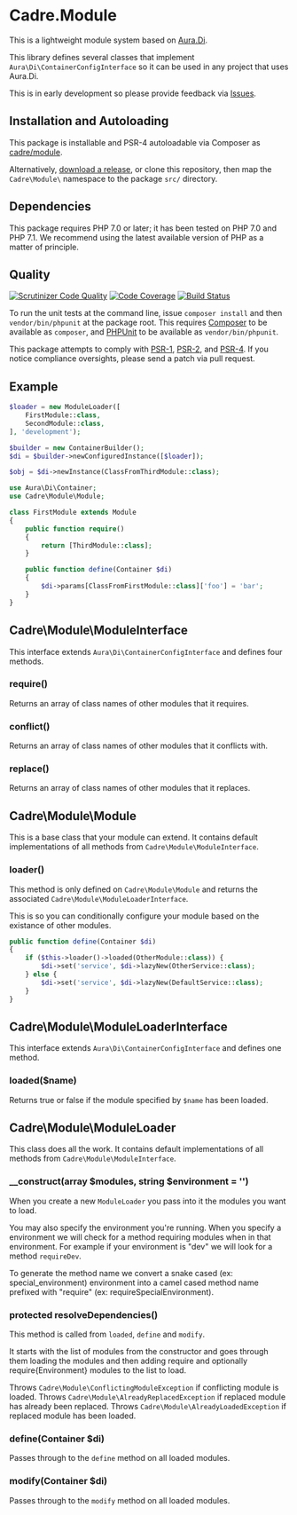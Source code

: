 # Cadre.Module

This is a lightweight module system based on [Aura.Di][].

This library defines several classes that implement 
`Aura\Di\ContainerConfigInterface` so it can be used in any project that uses 
Aura.Di.

This is in early development so please provide feedback via 
[Issues](https://github.com/cadrephp/Cadre.Module/issues).

## Installation and Autoloading

This package is installable and PSR-4 autoloadable via Composer as
[cadre/module][].

Alternatively, [download a release][], or clone this repository, then map the
`Cadre\Module\` namespace to the package `src/` directory.

## Dependencies

This package requires PHP 7.0 or later; it has been tested on PHP 7.0 and 
PHP 7.1. We recommend using the latest available version of PHP as a matter of
principle.

## Quality

[![Scrutinizer Code Quality](https://scrutinizer-ci.com/g/cadrephp/Cadre.Module/badges/quality-score.png?b=0.x)](https://scrutinizer-ci.com/g/cadrephp/Cadre.Module/?branch=0.x)
[![Code Coverage](https://scrutinizer-ci.com/g/cadrephp/Cadre.Module/badges/coverage.png?b=0.x)](https://scrutinizer-ci.com/g/cadrephp/Cadre.Module/?branch=0.x)
[![Build Status](https://travis-ci.org/cadrephp/Cadre.Module.svg?branch=0.x)](https://travis-ci.org/cadrephp/Cadre.Module)

To run the unit tests at the command line, issue `composer install` and then
`vendor/bin/phpunit` at the package root. This requires [Composer][] to be 
available as `composer`, and [PHPUnit][] to be available as `vendor/bin/phpunit`.

This package attempts to comply with [PSR-1][], [PSR-2][], and [PSR-4][]. If
you notice compliance oversights, please send a patch via pull request.

## Example

```php
$loader = new ModuleLoader([
    FirstModule::class,
    SecondModule::class,
], 'development');

$builder = new ContainerBuilder();
$di = $builder->newConfiguredInstance([$loader]);

$obj = $di->newInstance(ClassFromThirdModule::class);
```

```php
use Aura\Di\Container;
use Cadre\Module\Module;

class FirstModule extends Module
{
    public function require()
    {
        return [ThirdModule::class];
    }

    public function define(Container $di)
    {
        $di->params[ClassFromFirstModule::class]['foo'] = 'bar';
    }
}
```

## Cadre\Module\ModuleInterface

This interface extends `Aura\Di\ContainerConfigInterface` and defines four methods.

### require()

Returns an array of class names of other modules that it requires.

### conflict()

Returns an array of class names of other modules that it conflicts with.

### replace()

Returns an array of class names of other modules that it replaces.

## Cadre\Module\Module

This is a base class that your module can extend. It contains default implementations of all
methods from `Cadre\Module\ModuleInterface`.

### loader()

This method is only defined on `Cadre\Module\Module` and returns the associated
`Cadre\Module\ModuleLoaderInterface`.

This is so you can conditionally configure your module based on the existance of other
modules.

```php
public function define(Container $di)
{
    if ($this->loader()->loaded(OtherModule::class)) {
        $di->set('service', $di->lazyNew(OtherService::class);
    } else {
        $di->set('service', $di->lazyNew(DefaultService::class);
    }
}
```

## Cadre\Module\ModuleLoaderInterface

This interface extends `Aura\Di\ContainerConfigInterface` and defines one method.

### loaded($name)

Returns true or false if the module specified by `$name` has been loaded.

## Cadre\Module\ModuleLoader

This class does all the work. It contains default implementations of all
methods from `Cadre\Module\ModuleInterface`.

### __construct(array $modules, string $environment = '')

When you create a new `ModuleLoader` you pass into it the modules you want to load.

You may also specify the environment you're running. When you specify a environment
we will check for a method requiring modules when in that environment. For example
if your environment is "dev" we will look for a method `requireDev`. 

To generate the method name we convert a snake cased (ex: special_environment) 
environment into a camel cased method name prefixed with "require"
(ex: requireSpecialEnvironment).

### protected resolveDependencies()

This method is called from `loaded`, `define` and `modify`.

It starts with the list of modules from the constructor and goes through them loading
the modules and then adding require and optionally require{Environment} modules to the
list to load.

Throws `Cadre\Module\ConflictingModuleException` if conflicting module is loaded.
Throws `Cadre\Module\AlreadyReplacedException` if replaced module has already been replaced.
Throws `Cadre\Module\AlreadyLoadedException` if replaced module has been loaded.

### define(Container $di)

Passes through to the `define` method on all loaded modules.

### modify(Container $di)

Passes through to the `modify` method on all loaded modules.

[Aura.Di]: https://github.com/auraphp/Aura.Di
[PSR-1]: https://github.com/php-fig/fig-standards/blob/master/accepted/PSR-1-basic-coding-standard.md
[PSR-2]: https://github.com/php-fig/fig-standards/blob/master/accepted/PSR-2-coding-style-guide.md
[PSR-4]: https://github.com/php-fig/fig-standards/blob/master/accepted/PSR-4-autoloader.md
[Composer]: http://getcomposer.org/
[PHPUnit]: http://phpunit.de/
[download a release]: https://github.com/cadrephp/Cadre.Module/releases
[cadre/module]: https://packagist.org/packages/cadre/module
